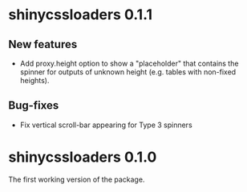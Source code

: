 # shinycssloaders 0.1.1

## New features

* Add proxy.height option to show a "placeholder" that contains the spinner for outputs of unknown height (e.g. tables with non-fixed heights).

## Bug-fixes

* Fix vertical scroll-bar appearing for Type 3 spinners
 
# shinycssloaders 0.1.0

The first working version of the package. 